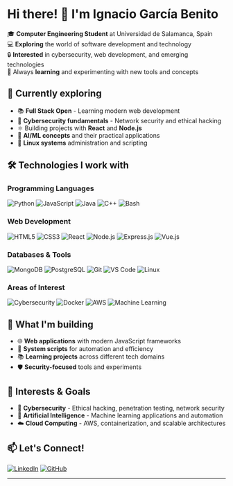 # Hi there! 👋 I'm Ignacio García Benito

🎓 **Computer Engineering Student** at Universidad de Salamanca, Spain  
💻 **Exploring** the world of software development and technology  
🔒 **Interested** in cybersecurity, web development, and emerging technologies  
🌱 Always **learning** and experimenting with new tools and concepts

## 🚀 Currently exploring
- 📚 **Full Stack Open** - Learning modern web development
- 🔐 **Cybersecurity fundamentals** - Network security and ethical hacking
- ⚛️ Building projects with **React** and **Node.js**
- 🤖 **AI/ML concepts** and their practical applications
- 🐧 **Linux systems** administration and scripting

## 🛠️ Technologies I work with

### Programming Languages
![Python](https://img.shields.io/badge/Python-3776AB?style=for-the-badge&logo=python&logoColor=white)
![JavaScript](https://img.shields.io/badge/JavaScript-F7DF1E?style=for-the-badge&logo=javascript&logoColor=black)
![Java](https://img.shields.io/badge/Java-ED8B00?style=for-the-badge&logo=openjdk&logoColor=white)
![C++](https://img.shields.io/badge/C++-00599C?style=for-the-badge&logo=c%2B%2B&logoColor=white)
![Bash](https://img.shields.io/badge/Bash-4EAA25?style=for-the-badge&logo=gnubash&logoColor=white)

### Web Development
![HTML5](https://img.shields.io/badge/HTML5-E34F26?style=for-the-badge&logo=html5&logoColor=white)
![CSS3](https://img.shields.io/badge/CSS3-1572B6?style=for-the-badge&logo=css3&logoColor=white)
![React](https://img.shields.io/badge/React-20232A?style=for-the-badge&logo=react&logoColor=61DAFB)
![Node.js](https://img.shields.io/badge/Node.js-43853D?style=for-the-badge&logo=node.js&logoColor=white)
![Express.js](https://img.shields.io/badge/Express.js-404D59?style=for-the-badge&logo=express&logoColor=white)
![Vue.js](https://img.shields.io/badge/Vue.js-35495E?style=for-the-badge&logo=vue.js&logoColor=4FC08D)

### Databases & Tools
![MongoDB](https://img.shields.io/badge/MongoDB-4EA94B?style=for-the-badge&logo=mongodb&logoColor=white)
![PostgreSQL](https://img.shields.io/badge/PostgreSQL-316192?style=for-the-badge&logo=postgresql&logoColor=white)
![Git](https://img.shields.io/badge/Git-F05032?style=for-the-badge&logo=git&logoColor=white)
![VS Code](https://img.shields.io/badge/Visual_Studio_Code-0078d4?style=for-the-badge&logo=visual-studio-code&logoColor=white)
![Linux](https://img.shields.io/badge/Linux-FCC624?style=for-the-badge&logo=linux&logoColor=black)

### Areas of Interest
![Cybersecurity](https://img.shields.io/badge/Cybersecurity-FF6B35?style=for-the-badge&logo=security&logoColor=white)
![Docker](https://img.shields.io/badge/Docker-2496ED?style=for-the-badge&logo=docker&logoColor=white)
![AWS](https://img.shields.io/badge/Amazon_AWS-232F3E?style=for-the-badge&logo=amazon-aws&logoColor=white)
![Machine Learning](https://img.shields.io/badge/Machine_Learning-FF6F00?style=for-the-badge&logo=tensorflow&logoColor=white)

## 🎯 What I'm building
- 🌐 **Web applications** with modern JavaScript frameworks
- 🔧 **System scripts** for automation and efficiency
- 📚 **Learning projects** across different tech domains
- 🛡️ **Security-focused** tools and experiments

## 🌟 Interests & Goals
- 🔐 **Cybersecurity** - Ethical hacking, penetration testing, network security
- 🤖 **Artificial Intelligence** - Machine learning applications and automation
- ☁️ **Cloud Computing** - AWS, containerization, and scalable architectures

## 📫 Let's Connect!
[![LinkedIn](https://img.shields.io/badge/LinkedIn-0077B5?style=for-the-badge&logo=linkedin&logoColor=white)](https://www.linkedin.com/in/ignacio-garcía-benito-16119232b)
[![GitHub](https://img.shields.io/badge/GitHub-100000?style=for-the-badge&logo=github&logoColor=white)](https://github.com/nachogb27)

---
